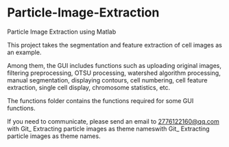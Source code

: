 # Particle-Image-Extraction

Particle Image Extraction using Matlab

This project takes the segmentation and feature extraction of cell images as an example.

Among them, the GUI includes functions such as uploading original images, filtering preprocessing, OTSU processing, watershed algorithm processing, manual segmentation, displaying contours, cell numbering, cell feature extraction, single cell display, chromosome statistics, etc.

The functions folder contains the functions required for some GUI functions.

If you need to communicate, please send an email to 2776122160@qq.com with Git_ Extracting particle images as theme nameswith Git_ Extracting particle images as theme names.
